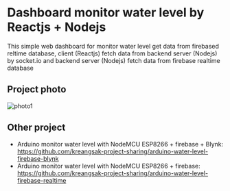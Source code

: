 # Dashboard monitor water level by Reactjs + Nodejs

This simple web dashboard for monitor water level get data from firebased reltime database, client (Reactjs) fetch data from backend server (Nodejs) by socket.io and backend server (Nodejs) fetch data from firebase realtime database

## Project photo

<img alt="photo1" src="https://i.ibb.co/BfdZWcm/Screenshot-16.png">

## Other project

- Arduino monitor water level with NodeMCU ESP8266 + firebase + Blynk: https://github.com/kreangsak-project-sharing/arduino-water-level-firebase-blynk
- Arduino monitor water level with NodeMCU ESP8266 + firebase: https://github.com/kreangsak-project-sharing/arduino-water-level-firebase-realtime
